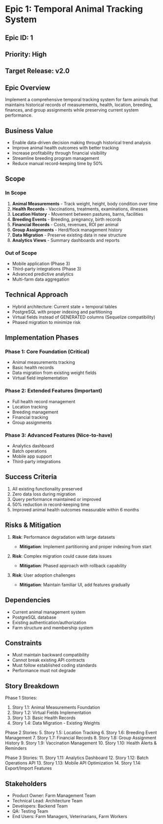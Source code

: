 # Epic 1: Temporal Animal Tracking System

## Epic ID: 1
## Priority: High
## Target Release: v2.0

## Epic Overview
Implement a comprehensive temporal tracking system for farm animals that maintains historical records of measurements, health, location, breeding, finances, and group assignments while preserving current system performance.

## Business Value
- Enable data-driven decision making through historical trend analysis
- Improve animal health outcomes with better tracking
- Increase profitability through financial visibility
- Streamline breeding program management
- Reduce manual record-keeping time by 50%

## Scope
### In Scope
1. **Animal Measurements** - Track weight, height, body condition over time
2. **Health Records** - Vaccinations, treatments, examinations, illnesses
3. **Location History** - Movement between pastures, barns, facilities
4. **Breeding Events** - Breeding, pregnancy, birth records
5. **Financial Records** - Costs, revenues, ROI per animal
6. **Group Assignments** - Herd/flock management history
7. **Data Migration** - Preserve existing data in new structure
8. **Analytics Views** - Summary dashboards and reports

### Out of Scope
- Mobile application (Phase 3)
- Third-party integrations (Phase 3)
- Advanced predictive analytics
- Multi-farm data aggregation

## Technical Approach
- Hybrid architecture: Current state + temporal tables
- PostgreSQL with proper indexing and partitioning
- Virtual fields instead of GENERATED columns (Sequelize compatibility)
- Phased migration to minimize risk

## Implementation Phases

### Phase 1: Core Foundation (Critical)
- Animal measurements tracking
- Basic health records
- Data migration from existing weight fields
- Virtual field implementation

### Phase 2: Extended Features (Important)
- Full health record management
- Location tracking
- Breeding management
- Financial tracking
- Group assignments

### Phase 3: Advanced Features (Nice-to-have)
- Analytics dashboard
- Batch operations
- Mobile app support
- Third-party integrations

## Success Criteria
1. All existing functionality preserved
2. Zero data loss during migration
3. Query performance maintained or improved
4. 50% reduction in record-keeping time
5. Improved animal health outcomes measurable within 6 months

## Risks & Mitigation
1. **Risk**: Performance degradation with large datasets
   - **Mitigation**: Implement partitioning and proper indexing from start

2. **Risk**: Complex migration could cause data issues
   - **Mitigation**: Phased approach with rollback capability

3. **Risk**: User adoption challenges
   - **Mitigation**: Maintain familiar UI, add features gradually

## Dependencies
- Current animal management system
- PostgreSQL database
- Existing authentication/authorization
- Farm structure and membership system

## Constraints
- Must maintain backward compatibility
- Cannot break existing API contracts
- Must follow established coding standards
- Performance must not degrade

## Story Breakdown
Phase 1 Stories:
1. Story 1.1: Animal Measurements Foundation
2. Story 1.2: Virtual Fields Implementation
3. Story 1.3: Basic Health Records
4. Story 1.4: Data Migration - Existing Weights

Phase 2 Stories:
5. Story 1.5: Location Tracking
6. Story 1.6: Breeding Event Management
7. Story 1.7: Financial Records
8. Story 1.8: Group Assignment History
9. Story 1.9: Vaccination Management
10. Story 1.10: Health Alerts & Reminders

Phase 3 Stories:
11. Story 1.11: Analytics Dashboard
12. Story 1.12: Batch Operations API
13. Story 1.13: Mobile API Optimization
14. Story 1.14: Export/Import Features

## Stakeholders
- Product Owner: Farm Management Team
- Technical Lead: Architecture Team
- Developers: Backend Team
- QA: Testing Team
- End Users: Farm Managers, Veterinarians, Farm Workers